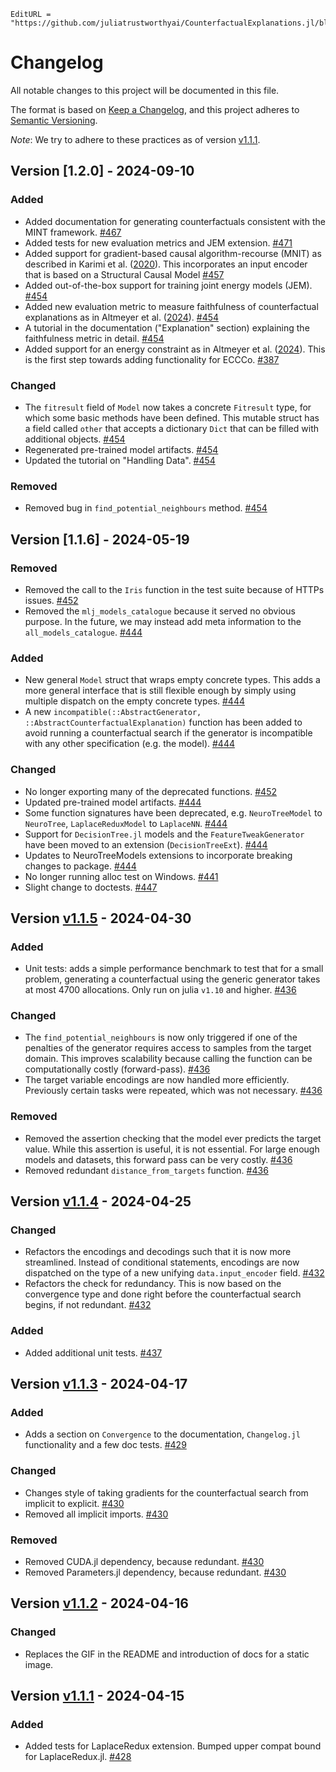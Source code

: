 ```@meta
EditURL = "https://github.com/juliatrustworthyai/CounterfactualExplanations.jl/blob/master/CHANGELOG.md"
```

# Changelog

All notable changes to this project will be documented in this file.

The format is based on [Keep a Changelog](https://keepachangelog.com/en/1.1.0/), and this project adheres to [Semantic Versioning](https://semver.org/spec/v2.0.0.html).

*Note*: We try to adhere to these practices as of version [v1.1.1](https://github.com/juliatrustworthyai/CounterfactualExplanations.jl/releases/tag/v1.1.1).

## Version [1.2.0] - 2024-09-10

### Added

- Added documentation for generating counterfactuals consistent with the MINT framework. [#467](https://github.com/juliatrustworthyai/CounterfactualExplanations.jl/issues/467)
- Added tests for new evaluation metrics and JEM extension. [#471](https://github.com/juliatrustworthyai/CounterfactualExplanations.jl/issues/471)
- Added support for gradient-based causal algorithm-recourse (MNIT) as described in Karimi et al. ([2020](https://scholar.google.com/citations?view_op=view_citation&hl=en&user=umI56k0AAAAJ&sortby=pubdate&citation_for_view=umI56k0AAAAJ:kNdYIx-mwKoC)). This incorporates an input encoder that is based on a Structural Causal Model  [#457](https://github.com/juliatrustworthyai/CounterfactualExplanations.jl/issues/457) 
- Added out-of-the-box support for training joint energy models (JEM). [#454](https://github.com/juliatrustworthyai/CounterfactualExplanations.jl/issues/454)
- Added new evaluation metric to measure faithfulness of counterfactual explanations as in Altmeyer et al. ([2024](https://scholar.google.com/scholar?cluster=3697701546144846732&hl=en&as_sdt=0,5)). [#454](https://github.com/juliatrustworthyai/CounterfactualExplanations.jl/issues/454)
- A tutorial in the documentation ("Explanation" section) explaining the faithfulness metric in detail. [#454](https://github.com/juliatrustworthyai/CounterfactualExplanations.jl/issues/454)
- Added support for an energy constraint as in Altmeyer et al. ([2024](https://scholar.google.com/scholar?cluster=3697701546144846732&hl=en&as_sdt=0,5)). This is the first step towards adding functionality for ECCCo. [#387](https://github.com/juliatrustworthyai/CounterfactualExplanations.jl/issues/387) 
  
### Changed

- The `fitresult` field of `Model` now takes a concrete `Fitresult` type, for which some basic methods have been defined. This mutable struct has a field called `other` that accepts a dictionary `Dict` that can be filled with additional objects. [#454](https://github.com/juliatrustworthyai/CounterfactualExplanations.jl/issues/454)
- Regenerated pre-trained model artifacts. [#454](https://github.com/juliatrustworthyai/CounterfactualExplanations.jl/issues/454)
- Updated the tutorial on "Handling Data". [#454](https://github.com/juliatrustworthyai/CounterfactualExplanations.jl/issues/454)

### Removed

- Removed bug in `find_potential_neighbours` method. [#454](https://github.com/juliatrustworthyai/CounterfactualExplanations.jl/issues/454)

## Version [1.1.6] - 2024-05-19

### Removed

- Removed the call to the `Iris` function in the test suite because of HTTPs issues. [#452](https://github.com/juliatrustworthyai/CounterfactualExplanations.jl/issues/452)
- Removed the `mlj_models_catalogue` because it served no obvious purpose. In the future, we may instead add meta information to the `all_models_catalogue`. [#444](https://github.com/juliatrustworthyai/CounterfactualExplanations.jl/issues/444)

### Added

- New general `Model` struct that wraps empty concrete types. This adds a more general interface that is still flexible enough by simply using multiple dispatch on the empty concrete types. [#444](https://github.com/juliatrustworthyai/CounterfactualExplanations.jl/issues/444)
- A new `incompatible(::AbstractGenerator, ::AbstractCounterfactualExplanation)` function has been added to avoid running a counterfactual search if the generator is incompatible with any other specification (e.g. the model). [#444](https://github.com/juliatrustworthyai/CounterfactualExplanations.jl/issues/444)

### Changed

- No longer exporting many of the deprecated functions. [#452](https://github.com/juliatrustworthyai/CounterfactualExplanations.jl/issues/452)
- Updated pre-trained model artifacts. [#444](https://github.com/juliatrustworthyai/CounterfactualExplanations.jl/issues/444)
- Some function signatures have been deprecated, e.g. `NeuroTreeModel` to `NeuroTree`, `LaplaceReduxModel` to `LaplaceNN`. [#444](https://github.com/juliatrustworthyai/CounterfactualExplanations.jl/issues/444)
- Support for `DecisionTree.jl` models and the `FeatureTweakGenerator` have been moved to an extension (`DecisionTreeExt`). [#444](https://github.com/juliatrustworthyai/CounterfactualExplanations.jl/issues/444)
- Updates to NeuroTreeModels extensions to incorporate breaking changes to package. [#444](https://github.com/juliatrustworthyai/CounterfactualExplanations.jl/issues/444)
- No longer running alloc test on Windows. [#441](https://github.com/juliatrustworthyai/CounterfactualExplanations.jl/issues/441)
- Slight change to doctests. [#447](https://github.com/juliatrustworthyai/CounterfactualExplanations.jl/issues/447)

## Version [v1.1.5](https://github.com/juliatrustworthyai/CounterfactualExplanations.jl/releases/tag/v1.1.5) - 2024-04-30

### Added 

- Unit tests: adds a simple performance benchmark to test that for a small problem, generating a counterfactual using the generic generator takes at most 4700 allocations. Only run on julia `v1.10` and higher. [#436](https://github.com/juliatrustworthyai/CounterfactualExplanations.jl/issues/436)

### Changed

- The `find_potential_neighbours` is now only triggered if one of the penalties of the generator requires access to samples from the target domain. This improves scalability because calling the function can be computationally costly (forward-pass). [#436](https://github.com/juliatrustworthyai/CounterfactualExplanations.jl/issues/436) 
- The target variable encodings are now handled more efficiently. Previously certain tasks were repeated, which was not necessary. [#436](https://github.com/juliatrustworthyai/CounterfactualExplanations.jl/issues/436)

### Removed

- Removed the assertion checking that the model ever predicts the target value. While this assertion is useful, it is not essential. For large enough models and datasets, this forward pass can be very costly. [#436](https://github.com/juliatrustworthyai/CounterfactualExplanations.jl/issues/436)
- Removed redundant `distance_from_targets` function. [#436](https://github.com/juliatrustworthyai/CounterfactualExplanations.jl/issues/436)

## Version [v1.1.4](https://github.com/juliatrustworthyai/CounterfactualExplanations.jl/releases/tag/v1.1.4) - 2024-04-25

### Changed

- Refactors the encodings and decodings such that it is now more streamlined. Instead of conditional statements, encodings are now dispatched on the type of a new unifying `data.input_encoder` field. [#432](https://github.com/juliatrustworthyai/CounterfactualExplanations.jl/issues/432)
- Refactors the check for redundancy. This is now based on the convergence type and done right before the counterfactual search begins, if not redundant. [#432](https://github.com/juliatrustworthyai/CounterfactualExplanations.jl/issues/432)

### Added

- Added additional unit tests. [#437](https://github.com/juliatrustworthyai/CounterfactualExplanations.jl/issues/437)

## Version [v1.1.3](https://github.com/juliatrustworthyai/CounterfactualExplanations.jl/releases/tag/v1.1.3) - 2024-04-17

### Added

- Adds a section on `Convergence` to the documentation, `Changelog.jl` functionality and a few doc tests. [#429](https://github.com/juliatrustworthyai/CounterfactualExplanations.jl/issues/429)

### Changed

- Changes style of taking gradients for the counterfactual search from implicit to explicit. [#430](https://github.com/juliatrustworthyai/CounterfactualExplanations.jl/issues/430)
- Removed all implicit imports. [#430](https://github.com/juliatrustworthyai/CounterfactualExplanations.jl/issues/430)

### Removed 

- Removed CUDA.jl dependency, because redundant. [#430](https://github.com/juliatrustworthyai/CounterfactualExplanations.jl/issues/430)
- Removed Parameters.jl dependency, because redundant. [#430](https://github.com/juliatrustworthyai/CounterfactualExplanations.jl/issues/430)

## Version [v1.1.2](https://github.com/juliatrustworthyai/CounterfactualExplanations.jl/releases/tag/v1.1.2) - 2024-04-16

### Changed

- Replaces the GIF in the README and introduction of docs for a static image. 

## Version [v1.1.1](https://github.com/juliatrustworthyai/CounterfactualExplanations.jl/releases/tag/v1.1.1) - 2024-04-15

### Added

- Added tests for LaplaceRedux extension. Bumped upper compat bound for LaplaceRedux.jl. [#428](https://github.com/juliatrustworthyai/CounterfactualExplanations.jl/issues/428)


